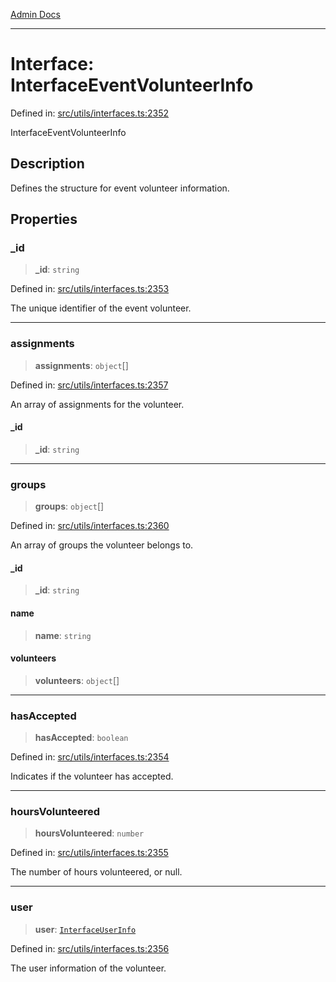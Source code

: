 [Admin Docs](/)

***

# Interface: InterfaceEventVolunteerInfo

Defined in: [src/utils/interfaces.ts:2352](https://github.com/PalisadoesFoundation/talawa-admin/blob/main/src/utils/interfaces.ts#L2352)

InterfaceEventVolunteerInfo

## Description

Defines the structure for event volunteer information.

## Properties

### \_id

> **\_id**: `string`

Defined in: [src/utils/interfaces.ts:2353](https://github.com/PalisadoesFoundation/talawa-admin/blob/main/src/utils/interfaces.ts#L2353)

The unique identifier of the event volunteer.

***

### assignments

> **assignments**: `object`[]

Defined in: [src/utils/interfaces.ts:2357](https://github.com/PalisadoesFoundation/talawa-admin/blob/main/src/utils/interfaces.ts#L2357)

An array of assignments for the volunteer.

#### \_id

> **\_id**: `string`

***

### groups

> **groups**: `object`[]

Defined in: [src/utils/interfaces.ts:2360](https://github.com/PalisadoesFoundation/talawa-admin/blob/main/src/utils/interfaces.ts#L2360)

An array of groups the volunteer belongs to.

#### \_id

> **\_id**: `string`

#### name

> **name**: `string`

#### volunteers

> **volunteers**: `object`[]

***

### hasAccepted

> **hasAccepted**: `boolean`

Defined in: [src/utils/interfaces.ts:2354](https://github.com/PalisadoesFoundation/talawa-admin/blob/main/src/utils/interfaces.ts#L2354)

Indicates if the volunteer has accepted.

***

### hoursVolunteered

> **hoursVolunteered**: `number`

Defined in: [src/utils/interfaces.ts:2355](https://github.com/PalisadoesFoundation/talawa-admin/blob/main/src/utils/interfaces.ts#L2355)

The number of hours volunteered, or null.

***

### user

> **user**: [`InterfaceUserInfo`](InterfaceUserInfo.md)

Defined in: [src/utils/interfaces.ts:2356](https://github.com/PalisadoesFoundation/talawa-admin/blob/main/src/utils/interfaces.ts#L2356)

The user information of the volunteer.
